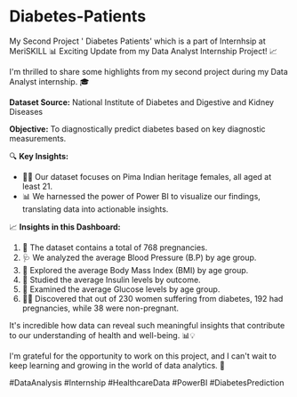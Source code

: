 # Diabetes-Patients
My Second Project ' Diabetes Patients' which is a part of Internhsip at MeriSKILL
📊 Exciting Update from my Data Analyst Internship Project! 📈

I'm thrilled to share some highlights from my second project during my Data Analyst internship. 🎓

**Dataset Source:** National Institute of Diabetes and Digestive and Kidney Diseases

**Objective:** To diagnostically predict diabetes based on key diagnostic measurements.

🔍 **Key Insights:**
- 🙋‍♀️ Our dataset focuses on Pima Indian heritage females, all aged at least 21.
- 📊 We harnessed the power of Power BI to visualize our findings, translating data into actionable insights.

📈 **Insights in this Dashboard:**
1. 🤰 The dataset contains a total of 768 pregnancies.
2. 🩺 We analyzed the average Blood Pressure (B.P) by age group.
3. 🧴 Explored the average Body Mass Index (BMI) by age group.
4. 💉 Studied the average Insulin levels by outcome.
5. 🍬 Examined the average Glucose levels by age group.
6. 👩‍⚕️ Discovered that out of 230 women suffering from diabetes, 192 had pregnancies, while 38 were non-pregnant.

It's incredible how data can reveal such meaningful insights that contribute to our understanding of health and well-being. 📊💡

I'm grateful for the opportunity to work on this project, and I can't wait to keep learning and growing in the world of data analytics. 🚀

#DataAnalysis #Internship #HealthcareData #PowerBI #DiabetesPrediction
